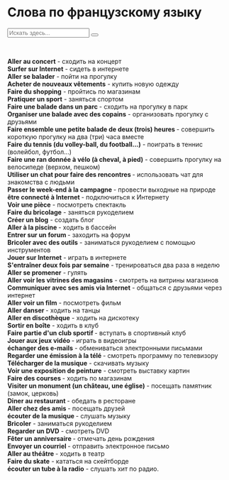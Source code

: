 
<html>
	<head>
		<title>Слова по французскому языку</title>
		<meta charset="utf-8">	
		<link rel="stylesheet" href="main.css"/>
		<link rel="preconnect" href="https://fonts.googleapis.com">
		<link rel="preconnect" href="https://fonts.gstatic.com" crossorigin>
		<link href="https://fonts.googleapis.com/css2?family=Comfortaa&display=swap" rel="stylesheet">
		<link rel="shortcut icon" href="https://i.imgur.com/IgVQt0l.png"/>
		<link rel="stylesheet" href="https://maxcdn.bootstrapcdn.com/font-awesome/4.5.0/css/font-awesome.min.css">
	</head>
	<body>
		<h1 class="title">Слова по французскому языку</h1>
		<form>
			<input type="text" id="text-to-find" value="" placeholder="Искать здесь...">
			<button type="button" onclick="javascript: FindOnPage('text-to-find'); return false;" value="Искать"></button>
		  </form>
	<br>	
	<p class="text">
	<b>Aller au concert</b> - сходить на концерт<br>
	<b>Surfer sur Internet</b> - сидеть в интернете<br>
	 <b>Aller se balader</b> - пойти на прогулку<br> 
	<b> Acheter de nouveaux vêtements</b> - купить новую одежду<br>
	<b>Faire du shopping</b> - пройтись по магазинам <br>
	<b> Pratiquer un sport</b> - заняться спортом <br>
	<b>Faire une balade dans un parc </b>  - сходить на прогулку в парк <br>
	<b>Organiser une balade avec des copains</b> - организовать прогулку с друзьями <br> 
	<b>Faire ensemble une petite balade de deux (trois) heures </b> - совершить короткую прогулку на два (три) часа вместе <br>
	 <b>Faire du tennis (du volley-ball, du football...)</b> - поиграть в теннис (волейбол, футбол...) <br>
	 <b>Faire une ran donnée à vélo (à cheval, à pied)</b> - совершить прогулку на велосипеде (верхом, пешком) <br> 
	 <b>Utiliser un chat pour faire des rencontres </b>- использовать чат для знакомства с людьми <br>
	 <b> Passer le week-end à la campagne </b> - провести выходные на природе <br>
	  <b>être connecté à Internet </b>- подключиться к Интернету <br>
	  <b>Voir une pièce</b> - посмотреть спектакль <br>
	  <b>Faire du bricolage</b> - заняться рукоделием <br>
	   <b>Créer un blog</b> - создать блог <br> 
	   <b>Aller à la piscine </b>- ходить в бассейн <br>
	<b>Entrer sur un forum </b>- заходить на форум<br>
	<b>Bricoler avec des outils</b> - заниматься рукоделием с помощью инструментов <br>
	<b>Jouer sur Internet</b> - играть в интернете <br>
	<b>S'entraîner deux fois par semaine</b> - тренироваться два раза в неделю <br>
	<b>Aller se promener</b> - гулять <br>
	<b>Aller voir les vitrines des magasins</b> - смотреть на витрины магазинов <br>
	<b>Communiquer avec ses amis via Internet</b> - общаться с друзьями через интернет <br>
	<b>Aller voir un film</b> - посмотреть фильм <br>
	<b>Aller danser </b> - ходить на танцы <br>
	<b>Aller en discothèque</b> - ходить на дискотеку <br>
	<b>Sortir en boîte</b> - ходить в клуб <br>
	<b>Faire partie d'un club sportif </b>- вступать в спортивный клуб <br>
	<b>Jouer aux jeux vidéo </b>- играть в видеоигры <br>
	<b> échanger des e-mails</b> - обмениваться электронными письмами <br>
	<b>Regarder une émission à la télé </b>- смотреть программу по телевизору <br>
	<b>Télécharger de la musique</b> - скачивать музыку <br>
	 <b>Voir une exposition de peinture</b> - смотреть выставку картин <br>
	 <b>Faire des courses </b>- ходить по магазинам <br>
	 <b>Visiter un monument (un château, une église)</b> - посещать памятник (замок, церковь) <br>
	 <b>Diner au restaurant </b>- обедать в ресторане <br>
	 <b>Aller chez des amis </b>- посещать друзей <br>
	 <b> écouter de la musique </b>- слушать музыку <br>
	 <b>Bricoler</b> - заниматься рукоделием <br>
	 <b>Regarder un DVD</b> - смотреть DVD <br>
	 <b>Fêter un anniversaire </b>- отмечать день рождения <br>
	 <b>Envoyer un courriel </b>- отправить электронное письмо <br>
	 <b>Aller au théâtre </b>- ходить в театр <br>
	 <b>Faire du skate</b> - кататься на скейтборде <br>
	 <b> écouter un tube à la radio</b> - слушать хит по радио.
</p>
 <br>
<script src="main.js"></script>
	</body>
</html>
